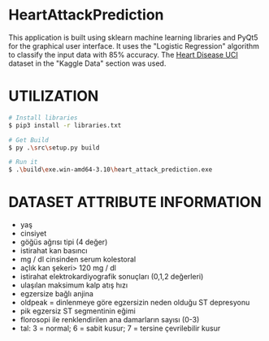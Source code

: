 # HeartAttackPrediction

This application is built using sklearn machine learning libraries and PyQt5 for the graphical user interface. It uses the "Logistic Regression" algorithm to classify the input data with 85% accuracy. The [Heart Disease UCI](https://www.kaggle.com/ronitf/heart-disease-uci) dataset in the "Kaggle Data" section was used.

# UTILIZATION

```bash
# Install libraries
$ pip3 install -r libraries.txt

# Get Build
$ py .\src\setup.py build

# Run it 
$ .\build\exe.win-amd64-3.10\heart_attack_prediction.exe
```

# DATASET ATTRIBUTE INFORMATION

- yaş
- cinsiyet
- göğüs ağrısı tipi (4 değer)
- istirahat kan basıncı
- mg / dl cinsinden serum kolestoral
- açlık kan şekeri> 120 mg / dl
- istirahat elektrokardiyografik sonuçları (0,1,2 değerleri)
- ulaşılan maksimum kalp atış hızı
- egzersize bağlı anjina
- oldpeak = dinlenmeye göre egzersizin neden olduğu ST depresyonu
- pik egzersiz ST segmentinin eğimi
- florosopi ile renklendirilen ana damarların sayısı (0-3)
- tal: 3 = normal; 6 = sabit kusur; 7 = tersine çevrilebilir kusur
